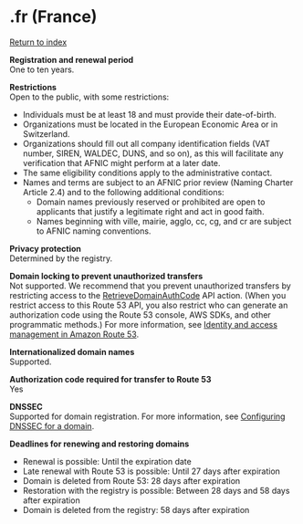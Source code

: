 # \.fr \(France\)<a name="fr"></a>

[Return to index](registrar-tld-list.md#index)

**Registration and renewal period**  
One to ten years\.

**Restrictions**  
Open to the public, with some restrictions:  
+ Individuals must be at least 18 and must provide their date\-of\-birth\. 
+ Organizations must be located in the European Economic Area or in Switzerland\. 
+ Organizations should fill out all company identification fields \(VAT number, SIREN, WALDEC, DUNS, and so on\), as this will facilitate any verification that AFNIC might perform at a later date\.
+ The same eligibility conditions apply to the administrative contact\.
+ Names and terms are subject to an AFNIC prior review \(Naming Charter Article 2\.4\) and to the following additional conditions:
  + Domain names previously reserved or prohibited are open to applicants that justify a legitimate right and act in good faith\.
  + Names beginning with ville, mairie, agglo, cc, cg, and cr are subject to AFNIC naming conventions\. 

**Privacy protection**  
Determined by the registry\.

**Domain locking to prevent unauthorized transfers**  
Not supported\. We recommend that you prevent unauthorized transfers by restricting access to the [RetrieveDomainAuthCode](https://docs.aws.amazon.com/Route53/latest/APIReference/API_domains_RetrieveDomainAuthCode.html) API action\. \(When you restrict access to this Route 53 API, you also restrict who can generate an authorization code using the Route 53 console, AWS SDKs, and other programmatic methods\.\) For more information, see [Identity and access management in Amazon Route 53](auth-and-access-control.md)\.

**Internationalized domain names**  
Supported\.

**Authorization code required for transfer to Route 53**  
Yes

**DNSSEC**  
Supported for domain registration\. For more information, see [Configuring DNSSEC for a domain](domain-configure-dnssec.md)\.

**Deadlines for renewing and restoring domains**  
+ Renewal is possible: Until the expiration date
+ Late renewal with Route 53 is possible: Until 27 days after expiration
+ Domain is deleted from Route 53: 28 days after expiration
+ Restoration with the registry is possible: Between 28 days and 58 days after expiration
+ Domain is deleted from the registry: 58 days after expiration